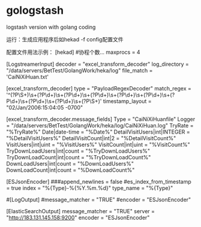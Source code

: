 # gologstash
logstash version with golang coding

运行：生成应用程序后如hekad -f config配置文件

配置文件用法示例：
[hekad]
#协程个数...
maxprocs = 4

[LogstreamerInput]
decoder = "excel_transform_decoder"
log_directory = "/data/servers/BetTest/GolangWork/heka/log"
file_match = 'CaiNiXiHuan\.txt'

[excel_transform_decoder]
type = "PayloadRegexDecoder"
match_regex = '^(?P<Date>\S+)\s+(?P<DetailVisitUsers>\d+)\s+(?P<DetailVisitCount>\d+)\s+(?P<VisitUsers>\d+)\s+(?P<VisitCount>\d+)\s+(?P<TryDownLoadUsers>\d+)\s+(?P<TryDownLoadCount>\d+)\s+(?P<DownLoadUsers>\d+)\s+(?P<DownLoadCount>\d+)\s+(?P<TryRate>\S+)'
timestamp_layout = "02/Jan/2006:15:04:05 -0700"

[excel_transform_decoder.message_fields]
Type = "CaiNiXiHuanfile"
Logger = "/data/servers/BetTest/GolangWork/heka/log/CaiNiXiHuan.log"
TryRate = "%TryRate%"
Date|date-time = "%Date%"
DetailVisitUsers|int|INTEGER = "%DetailVisitUsers%"
DetailVisitCount|int|2 = "%DetailVisitCount%"
VisitUsers|int|uint = "%VisitUsers%"
VisitCount|int|uint = "%VisitCount%"
TryDownLoadUsers|int|count = "%TryDownLoadUsers%"
TryDownLoadCount|int|count = "%TryDownLoadCount%"
DownLoadUsers|int|count = "%DownLoadUsers%"
DownLoadCount|int|count = "%DownLoadCount%"


[ESJsonEncoder]
###append_newlines = false
#es_index_from_timestamp = true
index = "%{Type}-%{%Y.%m.%d}"
type_name = "%{Type}"

#[LogOutput]
#message_matcher = "TRUE"
#encoder = "ESJsonEncoder"

[ElasticSearchOutput]
message_matcher = "TRUE"
server = "http://183.131.145.158:9200"
encoder = "ESJsonEncoder"
